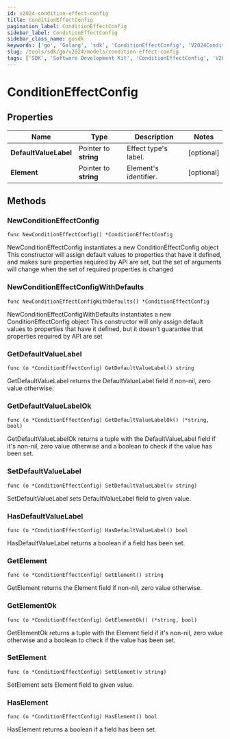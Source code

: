 ```yaml
---
id: v2024-condition-effect-config
title: ConditionEffectConfig
pagination_label: ConditionEffectConfig
sidebar_label: ConditionEffectConfig
sidebar_class_name: gosdk
keywords: ['go', 'Golang', 'sdk', 'ConditionEffectConfig', 'V2024ConditionEffectConfig'] 
slug: /tools/sdk/go/v2024/models/condition-effect-config
tags: ['SDK', 'Software Development Kit', 'ConditionEffectConfig', 'V2024ConditionEffectConfig']
---
```


# ConditionEffectConfig

## Properties

Name | Type | Description | Notes
------------ | ------------- | ------------- | -------------
**DefaultValueLabel** | Pointer to **string** | Effect type&#39;s label. | [optional] 
**Element** | Pointer to **string** | Element&#39;s identifier. | [optional] 

## Methods

### NewConditionEffectConfig

`func NewConditionEffectConfig() *ConditionEffectConfig`

NewConditionEffectConfig instantiates a new ConditionEffectConfig object
This constructor will assign default values to properties that have it defined,
and makes sure properties required by API are set, but the set of arguments
will change when the set of required properties is changed

### NewConditionEffectConfigWithDefaults

`func NewConditionEffectConfigWithDefaults() *ConditionEffectConfig`

NewConditionEffectConfigWithDefaults instantiates a new ConditionEffectConfig object
This constructor will only assign default values to properties that have it defined,
but it doesn't guarantee that properties required by API are set

### GetDefaultValueLabel

`func (o *ConditionEffectConfig) GetDefaultValueLabel() string`

GetDefaultValueLabel returns the DefaultValueLabel field if non-nil, zero value otherwise.

### GetDefaultValueLabelOk

`func (o *ConditionEffectConfig) GetDefaultValueLabelOk() (*string, bool)`

GetDefaultValueLabelOk returns a tuple with the DefaultValueLabel field if it's non-nil, zero value otherwise
and a boolean to check if the value has been set.

### SetDefaultValueLabel

`func (o *ConditionEffectConfig) SetDefaultValueLabel(v string)`

SetDefaultValueLabel sets DefaultValueLabel field to given value.

### HasDefaultValueLabel

`func (o *ConditionEffectConfig) HasDefaultValueLabel() bool`

HasDefaultValueLabel returns a boolean if a field has been set.

### GetElement

`func (o *ConditionEffectConfig) GetElement() string`

GetElement returns the Element field if non-nil, zero value otherwise.

### GetElementOk

`func (o *ConditionEffectConfig) GetElementOk() (*string, bool)`

GetElementOk returns a tuple with the Element field if it's non-nil, zero value otherwise
and a boolean to check if the value has been set.

### SetElement

`func (o *ConditionEffectConfig) SetElement(v string)`

SetElement sets Element field to given value.

### HasElement

`func (o *ConditionEffectConfig) HasElement() bool`

HasElement returns a boolean if a field has been set.


